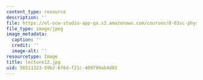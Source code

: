 ```yaml
---
content_type: resource
description: ''
file: https://ol-ocw-studio-app-qa.s3.amazonaws.com/courses/8-03sc-physics-iii-vibrations-and-waves-fall-2016/5651132359b26f6df21c409799ab4d83_lecture12.jpg
file_type: image/jpeg
image_metadata:
  caption: ''
  credit: ''
  image-alt: ''
resourcetype: Image
title: lecture12.jpg
uid: 56511323-59b2-6f6d-f21c-409799ab4d83
---
```

